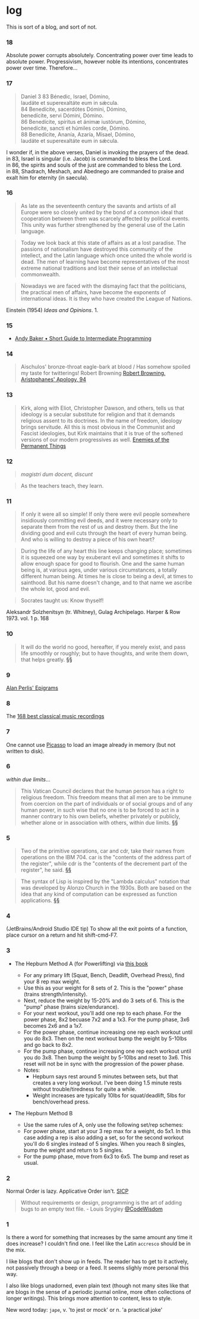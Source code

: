 # log
<!-- [@altphi](http://twitter.com/altphi) -->
This is sort of a blog, and sort of not.

### 18

Absolute power corrupts absolutely.
Concentrating power over time leads to absolute power.
Progressivism, however noble its intentions, concentrates power over time.
Therefore...

<!-- <a href="https://twitter.com/intent/tweet?screen_name=altphi">Comment @altphi</a> -->

### 17

> Daniel 3
> 83 Bénedic, Israel, Dómino,  
>   laudáte et superexaltáte eum in sǽcula.  
> 84 Benedícite, sacerdótes Dómini, Dómino,  
>   benedícite, servi Dómini, Dómino.  
> 86 Benedícite, spíritus et ánimæ iustórum, Dómino,  
>   benedícite, sancti et húmiles corde, Dómino.  
> 88 Benedícite, Ananía, Azaría, Mísael, Dómino,  
>   laudáte et superexaltáte eum in sǽcula.  

I wonder if, in the above verses, Daniel is invoking the prayers of the dead.  
in 83, Israel is singular (i.e. Jacob) is commanded to bless the Lord.  
in 86, the spirits and souls of the just are commanded to bless the Lord.  
in 88, Shadrach, Meshach, and Abednego are commanded to praise and exalt him for eternity (in saecula).  


### 16
> As late as the seventeenth century the savants and artists of all Europe were so closely united by the bond of a common ideal that cooperation between them was scarcely affected by political events. This unity was further strengthened by the general use of the Latin language.  
  
> Today we look back at this state of affairs as at a lost paradise.  The passions of nationalism have destroyed this community of the intellect, and the Latin language which once united the whole world is dead. The men of learning have become representatives of the most extreme national traditions and lost their sense of an intellectual commonwealth.
  
> Nowadays we are faced with the dismaying fact that the politicians, the practical men of affairs, have become the exponents of international ideas. It is they who have created the League of Nations.

Einstein (1954) _Ideas and Opinions_. 1.

### 15

* [Andy Baker • Short Guide to Intermediate Programming](https://www.andybaker.com/short-guide-to-intermediate-programming/)

### 14

> Aischulos' bronze-throat eagle-bark at blood / Has somehow spoiled my taste for twitterings! Robert Browning [Robert Browning, Aristophanes' Apology, 94](http://j.mp/1dlqg02)

### 13

> Kirk, along with Eliot, Christopher Dawson, and others, tells us that ideology is a secular substitute for religion and that it demands religious assent to its doctrines. In the name of freedom, ideology brings servitude. All this is most obvious in the Communist and Fascist ideologies, but Kirk maintains that it is true of the softened versions of our modern progressives as well. [Enemies of the Permanent Things](http://www.theimaginativeconservative.org/2018/01/enemies-permanent-things-russell-kirk-bejamin-lockerd.html)

### 12

> _magistri dum docent, discunt_

> As the teachers teach, they learn.

### 11

> If only it were all so simple! If only there were evil people somewhere insidiously committing evil deeds, and it were necessary only to separate them from the rest of us and destroy them. But the line dividing good and evil cuts through the heart of every human being. And who is willing to destroy a piece of his own heart?

> During the life of any heart this line keeps changing place; sometimes it is squeezed one way by exuberant evil and sometimes it shifts to allow enough space for good to flourish. One and the same human being is, at various ages, under various circumstances, a totally different human being. At times he is close to being a devil, at times to sainthood. But his name doesn't change, and to that name we ascribe the whole lot, good and evil.

> Socrates taught us: Know thyself!

Aleksandr Solzhenitsyn (tr. Whitney), Gulag Archipelago. Harper & Row 1973. vol. 1 p. 168

### 10

> It will do the world no good, hereafter, if you merely exist, and pass life smoothly or roughly; but to have thoughts, and write them down, that helps greatly. [§§](https://sententiaeantiquae.com/2018/03/12/to-have-thoughts-and-write-them-down)

### 9

[Alan Perlis' Epigrams](http://www.cs.yale.edu/homes/perlis-alan/quotes.html)

### 8

The [168 best classical music recordings](http://www.telegraph.co.uk/music/classical-music/best-classical-recordings/)

### 7

One cannot use [Picasso](https://square.github.io/picasso/) to load an image already in memory (but not written to disk).

### 6

*within due limits*...
> This Vatican Council declares that the human person has a right to religious freedom. This freedom means that all men are to be immune from coercion on the part of individuals or of social groups and of any human power, in such wise that no one is to be forced to act in a manner contrary to his own beliefs, whether privately or publicly, whether alone or in association with others, within due limits.  [§§](http://www.vatican.va/archive/hist_councils/ii_vatican_council/documents/vat-ii_decl_19651207_dignitatis-humanae_en.html)

### 5

> Two of the primitive operations, car and cdr, take their names from operations on the IBM 704. car is the "contents of the address part of the register", while cdr is the "contents of the decrement part of the register", he said. [§§](https://lwn.net/Articles/778550/)

> The syntax of Lisp is inspired by the "Lambda calculus" notation that was developed by Alonzo Church in the 1930s. Both are based on the idea that any kind of computation can be expressed as function applications. [§§](https://lwn.net/Articles/778550/)

### 4

(JetBrains/Android Studio IDE tip) To show all the exit points of a function, place cursor on a return and hit shift-cmd-F7.

### 3 

* The Hepburn Method A (for Powerlifting) via [this book](https://books.google.com/books?id=-2DpuQEACAAJ)
  - For any primary lift (Squat, Bench, Deadlift, Overhead Press), find your 8 rep max weight. 
  - Use this as your weight for 8 sets of 2.  This is the "power" phase (trains strength/intensity).
  - Next, reduce the weight by 15-20% and do 3 sets of 6.  This is the "pump" phase (trains size/endurance).
  - For your next workout, you'll add one rep to each phase. For the power phase, 8x2 becuase 7x2 and a 1x3.  For the pump phase, 3x6 becomes 2x6 and a 1x7.
  - For the power phase, continue increasing one rep each workout until you do 8x3.  Then on the next workout bump the weight by 5-10lbs and go back to 8x2.
  - For the pump phase, continue increasing one rep each workout until you do 3x8.  Then bump the weight by 5-10lbs and reset to 3x6.  This reset will not be in sync with the progression of the power phase.
  - Notes:
    - Hepburn says rest around 5 minutes between sets, but that creates a very long workout.  I've been doing 1.5 minute rests without trouble/tiredness for quite a while.
    - Weight increases are typically 10lbs for squat/deadlift, 5lbs for bench/overhead press. 

* The Hepburn Method B
  - Use the same rules of A, only use the following set/rep schemes:
  - For power phase, start at your 3 rep max for a weight, do 5x1.  In this case adding a rep is also adding a set, so for the second workout you'll do 6 singles instead of 5 singles.  When you reach 8 singles, bump the weight and return to 5 singles.
  - For the pump phase, move from 6x3 to 6x5.  The bump and reset as usual.


### 2 
<!-- #SICP -->

Normal Order is lazy. Applicative Order isn't. [SICP](https://mitpress.mit.edu/sites/default/files/sicp/full-text/book/book-Z-H-10.html#%_sec_1.1.5)  

> Without requirements or design, programming is the art of adding bugs to an empty text file. - Louis Srygley [@CodeWisdom](https://twitter.com/CodeWisdom/status/1136612954546352128)

### 1

Is there a word for something that increases by the same amount any time it does increase?  I couldn't find one.  I feel like the Latin `accresco` should be in the mix.

I like blogs that don't show up in feeds.  The reader has to get to it actively, not passively through a beep or a feed.  It seems slighly more personal this way.

I also like blogs unadorned, even plain text (though not many sites like that are blogs in the sense of a periodic journal online, more often collections of longer writings).  This brings more attention to content, less to style.

New word today: `jape`, v. 'to jest or mock' or n. 'a practical joke'
